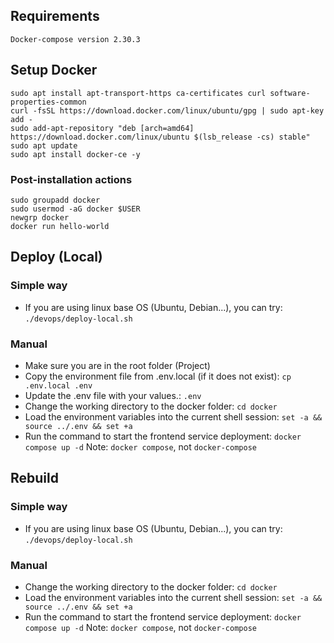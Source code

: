 ## Requirements

```
Docker-compose version 2.30.3
```

## Setup Docker

```
sudo apt install apt-transport-https ca-certificates curl software-properties-common
curl -fsSL https://download.docker.com/linux/ubuntu/gpg | sudo apt-key add -
sudo add-apt-repository "deb [arch=amd64] https://download.docker.com/linux/ubuntu $(lsb_release -cs) stable"
sudo apt update
sudo apt install docker-ce -y
```

### Post-installation actions

```
sudo groupadd docker
sudo usermod -aG docker $USER
newgrp docker
docker run hello-world
```

## Deploy (Local)

### Simple way

- If you are using linux base OS (Ubuntu, Debian...), you can try: `./devops/deploy-local.sh`

### Manual

- Make sure you are in the root folder (Project)
- Copy the environment file from .env.local (if it does not exist): `cp .env.local .env`
- Update the .env file with your values.: `.env`
- Change the working directory to the docker folder: `cd docker`
- Load the environment variables into the current shell session: `set -a && source ../.env && set +a`
- Run the command to start the frontend service deployment: `docker compose up -d`
  Note: `docker compose`, not `docker-compose`

## Rebuild

### Simple way

- If you are using linux base OS (Ubuntu, Debian...), you can try: `./devops/deploy-local.sh`

### Manual

- Change the working directory to the docker folder: `cd docker`
- Load the environment variables into the current shell session: `set -a && source ../.env && set +a`
- Run the command to start the frontend service deployment: `docker compose up -d`
  Note: `docker compose`, not `docker-compose`
